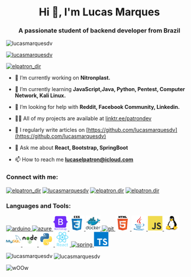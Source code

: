<h1 align="center">Hi 👋, I'm Lucas Marques</h1>
<h3 align="center">A passionate student of backend developer from Brazil</h3>

<p align="left"> <img src="https://komarev.com/ghpvc/?username=lucasmarquesdv&label=Profile%20views&color=0e75b6&style=flat" alt="lucasmarquesdv" /> </p>

<p align="left"> <a href="https://github.com/ryo-ma/github-profile-trophy"><img src="https://github-profile-trophy.vercel.app/?username=lucasmarquesdv" alt="lucasmarquesdv" /></a> </p>

<p align="left"> <a href="https://twitter.com/elpatron_dir" target="blank"><img src="https://img.shields.io/twitter/follow/elpatron_dir?logo=twitter&style=for-the-badge" alt="elpatron_dir" /></a> </p>

- 🔭 I’m currently working on **Nitronplast.**

- 🌱 I’m currently learning **JavaScript,Java, Python, Pentest, Computer Network, Kali Linux.**

- 🤝 I’m looking for help with **Reddit, Facebook Community, Linkedin.**

- 👨‍💻 All of my projects are available at [linktr.ee/patrondev](linktr.ee/patrondev)

- 📝 I regularly write articles on [https://github.com/lucasmarquesdv](https://github.com/lucasmarquesdv)

- 💬 Ask me about **React, Bootstrap, SpringBoot**

- 📫 How to reach me **lucaselpatron@icloud.com**

<h3 align="left">Connect with me:</h3>
<p align="left">
<a href="https://twitter.com/elpatron_dir" target="blank"><img align="center" src="https://raw.githubusercontent.com/rahuldkjain/github-profile-readme-generator/master/src/images/icons/Social/twitter.svg" alt="elpatron_dir" height="30" width="40" /></a>
<a href="https://linkedin.com/in/lucasmarquesdv" target="blank"><img align="center" src="https://raw.githubusercontent.com/rahuldkjain/github-profile-readme-generator/master/src/images/icons/Social/linked-in-alt.svg" alt="lucasmarquesdv" height="30" width="40" /></a>
<a href="https://instagram.com/elpatron.dir" target="blank"><img align="center" src="https://raw.githubusercontent.com/rahuldkjain/github-profile-readme-generator/master/src/images/icons/Social/instagram.svg" alt="elpatron.dir" height="30" width="40" /></a>
<a href="https://discord.gg/elpatron.dir" target="blank"><img align="center" src="https://raw.githubusercontent.com/rahuldkjain/github-profile-readme-generator/master/src/images/icons/Social/discord.svg" alt="elpatron.dir" height="30" width="40" /></a>
</p>

<h3 align="left">Languages and Tools:</h3>
<p align="left"> <a href="https://www.arduino.cc/" target="_blank" rel="noreferrer"> <img src="https://cdn.worldvectorlogo.com/logos/arduino-1.svg" alt="arduino" width="40" height="40"/> </a> <a href="https://azure.microsoft.com/en-in/" target="_blank" rel="noreferrer"> <img src="https://www.vectorlogo.zone/logos/microsoft_azure/microsoft_azure-icon.svg" alt="azure" width="40" height="40"/> </a> <a href="https://getbootstrap.com" target="_blank" rel="noreferrer"> <img src="https://raw.githubusercontent.com/devicons/devicon/master/icons/bootstrap/bootstrap-plain-wordmark.svg" alt="bootstrap" width="40" height="40"/> </a> <a href="https://www.w3schools.com/css/" target="_blank" rel="noreferrer"> <img src="https://raw.githubusercontent.com/devicons/devicon/master/icons/css3/css3-original-wordmark.svg" alt="css3" width="40" height="40"/> </a> <a href="https://www.docker.com/" target="_blank" rel="noreferrer"> <img src="https://raw.githubusercontent.com/devicons/devicon/master/icons/docker/docker-original-wordmark.svg" alt="docker" width="40" height="40"/> </a> <a href="https://git-scm.com/" target="_blank" rel="noreferrer"> <img src="https://www.vectorlogo.zone/logos/git-scm/git-scm-icon.svg" alt="git" width="40" height="40"/> </a> <a href="https://www.w3.org/html/" target="_blank" rel="noreferrer"> <img src="https://raw.githubusercontent.com/devicons/devicon/master/icons/html5/html5-original-wordmark.svg" alt="html5" width="40" height="40"/> </a> <a href="https://www.java.com" target="_blank" rel="noreferrer"> <img src="https://raw.githubusercontent.com/devicons/devicon/master/icons/java/java-original.svg" alt="java" width="40" height="40"/> </a> <a href="https://developer.mozilla.org/en-US/docs/Web/JavaScript" target="_blank" rel="noreferrer"> <img src="https://raw.githubusercontent.com/devicons/devicon/master/icons/javascript/javascript-original.svg" alt="javascript" width="40" height="40"/> </a> <a href="https://www.linux.org/" target="_blank" rel="noreferrer"> <img src="https://raw.githubusercontent.com/devicons/devicon/master/icons/linux/linux-original.svg" alt="linux" width="40" height="40"/> </a> <a href="https://www.mysql.com/" target="_blank" rel="noreferrer"> <img src="https://raw.githubusercontent.com/devicons/devicon/master/icons/mysql/mysql-original-wordmark.svg" alt="mysql" width="40" height="40"/> </a> <a href="https://nodejs.org" target="_blank" rel="noreferrer"> <img src="https://raw.githubusercontent.com/devicons/devicon/master/icons/nodejs/nodejs-original-wordmark.svg" alt="nodejs" width="40" height="40"/> </a> <a href="https://www.python.org" target="_blank" rel="noreferrer"> <img src="https://raw.githubusercontent.com/devicons/devicon/master/icons/python/python-original.svg" alt="python" width="40" height="40"/> </a> <a href="https://reactjs.org/" target="_blank" rel="noreferrer"> <img src="https://raw.githubusercontent.com/devicons/devicon/master/icons/react/react-original-wordmark.svg" alt="react" width="40" height="40"/> </a> <a href="https://spring.io/" target="_blank" rel="noreferrer"> <img src="https://www.vectorlogo.zone/logos/springio/springio-icon.svg" alt="spring" width="40" height="40"/> </a> <a href="https://www.typescriptlang.org/" target="_blank" rel="noreferrer"> <img src="https://raw.githubusercontent.com/devicons/devicon/master/icons/typescript/typescript-original.svg" alt="typescript" width="40" height="40"/> </a> </p>

<p><img align="left" src="https://github-readme-stats.vercel.app/api/top-langs?username=lucasmarquesdv&show_icons=true&locale=en&layout=compact" alt="lucasmarquesdv" /></p>

<p>&nbsp;<img align="center" src="https://github-readme-stats.vercel.app/api?username=lucasmarquesdv&show_icons=true&locale=en" alt="lucasmarquesdv" /></p>

<!---
    Isto foi apenas um teste de implantação de GIFs em .md's (CORREÇÃO)

<div style="width:100%;height:0;padding-bottom:56%;position:relative;"><iframe src="https://giphy.com/embed/r2TVE1YWUZZy51A2tE" width="100%" height="100%" style="position:absolute" frameBorder="0" class="giphy-embed" allowFullScreen></iframe></div><p><a href="https://giphy.com/gifs/gaming-gta-grand-theft-auto-gta6-r2TVE1YWUZZy51A2tE">via GIPHY</a></p>
--->

![wOOw](https://media.giphy.com/media/r2TVE1YWUZZy51A2tE/giphy.gif)